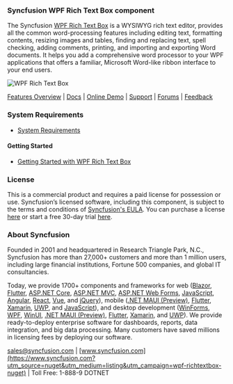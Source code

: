 ### Syncfusion WPF Rich Text Box component
The Syncfusion [WPF Rich Text Box](https://www.syncfusion.com/wpf-controls/richtextbox?utm_source=nuget&utm_medium=listing&utm_campaign=wpf-richtextbox-nuget) is a WYSIWYG rich text editor, provides all the common word-processing features including editing text, formatting contents, resizing images and tables, finding and replacing text, spell checking, adding comments, printing, and importing and exporting Word documents. It helps you add a comprehensive word processor to your WPF applications that offers a familiar, Microsoft Word-like ribbon interface to your end users.

![WPF Rich Text Box](https://cdn.syncfusion.com/nuget-readme/wpf/wpf-richtextbox.png)

[Features Overview](https://www.syncfusion.com/wpf-controls/richtextbox?utm_source=nuget&utm_medium=listing&utm_campaign=wpf-richtextbox-nuget) | [Docs](https://help.syncfusion.com/wpf/richtextbox/getting-started?utm_source=nuget&utm_medium=listing&utm_campaign=wpf-richtextbox-nuget) | [Online Demo](https://github.com/syncfusion/wpf-demos?utm_source=nuget&utm_medium=listing&utm_campaign=wpf-richtextbox-nuget) | [Support](https://support.syncfusion.com/create?utm_source=nuget&utm_medium=listing&utm_campaign=wpf-richtextbox-nuget) | [Forums](https://www.syncfusion.com/forums/wpf?utm_source=nuget&utm_medium=listing&utm_campaign=wpf-richtextbox-nuget) | [Feedback](https://www.syncfusion.com/feedback/wpf?utm_source=nuget&utm_medium=listing&utm_campaign=wpf-richtextbox-nuget)

### System Requirements

* [System Requirements](https://help.syncfusion.com/wpf/installation/system-requirements?utm_source=nuget&utm_medium=listing&utm_campaign=wpf-richtextbox-nuget)

#### Getting Started

* [Getting Started with WPF Rich Text Box](https://help.syncfusion.com/wpf/richtextbox/getting-started?utm_source=nuget&utm_medium=listing&utm_campaign=wpf-richtextbox-nuget)

### License

This is a commercial product and requires a paid license for possession or use. Syncfusion’s licensed software, including this component, is subject to the terms and conditions of [Syncfusion's EULA](https://www.syncfusion.com/eula/es/?utm_source=nuget&utm_medium=listing&utm_campaign=wpf-richtextbox-nuget). You can purchase a license [here](https://www.syncfusion.com/sales/products?utm_source=nuget&utm_medium=listing&utm_campaign=wpf-richtextbox-nuget) or start a free 30-day trial [here](https://www.syncfusion.com/account/manage-trials/start-trials?utm_source=nuget&utm_medium=listing&utm_campaign=wpf-richtextbox-nuget).

### About Syncfusion

Founded in 2001 and headquartered in Research Triangle Park, N.C., Syncfusion has more than 27,000+ customers and more than 1 million users, including large financial institutions, Fortune 500 companies, and global IT consultancies.
 
Today, we provide 1700+ components and frameworks for web ([Blazor](https://www.syncfusion.com/blazor-components?utm_source=nuget&utm_medium=listing&utm_campaign=wpf-richtextbox-nuget), [Flutter](https://www.syncfusion.com/flutter-widgets?utm_source=nuget&utm_medium=listing&utm_campaign=wpf-richtextbox-nuget), [ASP.NET Core](https://www.syncfusion.com/aspnet-core-ui-controls?utm_source=nuget&utm_medium=listing&utm_campaign=wpf-richtextbox-nuget), [ASP.NET MVC](https://www.syncfusion.com/aspnet-mvc-ui-controls?utm_source=nuget&utm_medium=listing&utm_campaign=wpf-richtextbox-nuget), [ASP.NET Web Forms](https://www.syncfusion.com/jquery/aspnet-webforms-ui-controls?utm_source=nuget&utm_medium=listing&utm_campaign=wpf-richtextbox-nuget), [JavaScript](https://www.syncfusion.com/javascript-ui-controls?utm_source=nuget&utm_medium=listing&utm_campaign=wpf-richtextbox-nuget), [Angular](https://www.syncfusion.com/angular-ui-components?utm_source=nuget&utm_medium=listing&utm_campaign=wpf-richtextbox-nuget), [React](https://www.syncfusion.com/react-ui-components?utm_source=nuget&utm_medium=listing&utm_campaign=wpf-richtextbox-nuget), [Vue](https://www.syncfusion.com/vue-ui-components?utm_source=nuget&utm_medium=listing&utm_campaign=wpf-richtextbox-nuget), and [jQuery](https://www.syncfusion.com/jquery-ui-widgets?utm_source=nuget&utm_medium=listing&utm_campaign=wpf-richtextbox-nuget)), mobile ([.NET MAUI (Preview)](https://www.syncfusion.com/maui-controls?utm_source=nuget&utm_medium=listing&utm_campaign=wpf-richtextbox-nuget), [Flutter](https://www.syncfusion.com/flutter-widgets?utm_source=nuget&utm_medium=listing&utm_campaign=wpf-richtextbox-nuget), [Xamarin](https://www.syncfusion.com/xamarin-ui-controls?utm_source=nuget&utm_medium=listing&utm_campaign=wpf-richtextbox-nuget), [UWP](https://www.syncfusion.com/uwp-ui-controls?utm_source=nuget&utm_medium=listing&utm_campaign=wpf-richtextbox-nuget), and [JavaScript](https://www.syncfusion.com/javascript-ui-controls?utm_source=nuget&utm_medium=listing&utm_campaign=wpf-richtextbox-nuget)), and desktop development ([WinForms](https://www.syncfusion.com/winforms-ui-controls?utm_source=nuget&utm_medium=listing&utm_campaign=wpf-richtextbox-nuget), [WPF](https://www.syncfusion.com/wpf-controls?utm_source=nuget&utm_medium=listing&utm_campaign=wpf-richtextbox-nuget), [WinUI](https://www.syncfusion.com/winui-controls?utm_source=nuget&utm_medium=listing&utm_campaign=wpf-richtextbox-nuget), [.NET MAUI (Preview)](https://www.syncfusion.com/maui-controls?utm_source=nuget&utm_medium=listing&utm_campaign=wpf-richtextbox-nuget), [Flutter](https://www.syncfusion.com/flutter-widgets?utm_source=nuget&utm_medium=listing&utm_campaign=wpf-richtextbox-nuget), [Xamarin](https://www.syncfusion.com/xamarin-ui-controls?utm_source=nuget&utm_medium=listing&utm_campaign=wpf-richtextbox-nuget), and [UWP](https://www.syncfusion.com/uwp-ui-controls?utm_source=nuget&utm_medium=listing&utm_campaign=wpf-richtextbox-nuget)). We provide ready-to-deploy enterprise software for dashboards, reports, data integration, and big data processing. Many customers have saved millions in licensing fees by deploying our software.

[sales@syncfusion.com](mailto:sales@syncfusion.com?Subject=Syncfusion%20WPF%20RichTextBox%20-%20NuGet) | [www.syncfusion.com](https://www.syncfusion.com?utm_source=nuget&utm_medium=listing&utm_campaign=wpf-richtextbox-nuget) | Toll Free: 1-888-9 DOTNET


